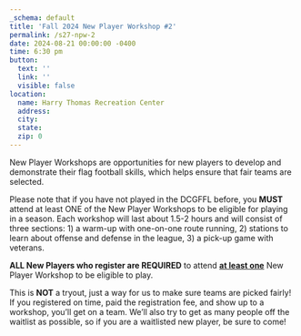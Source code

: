 ```yaml
---
_schema: default
title: 'Fall 2024 New Player Workshop #2'
permalink: /s27-npw-2
date: 2024-08-21 00:00:00 -0400
time: 6:30 pm
button:
  text: ''
  link: ''
  visible: false
location:
  name: Harry Thomas Recreation Center
  address:
  city:
  state:
  zip: 0
---
```

New Player Workshops are opportunities for new players to develop and demonstrate their flag football skills, which helps ensure that fair teams are selected.

Please note that if you have not played in the DCGFFL before, you **MUST** attend at least ONE of the New Player Workshops to be eligible for playing in a season. Each workshop will last about 1.5-2 hours and will consist of three sections: 1) a warm-up with one-on-one route running, 2) stations to learn about offense and defense in the league, 3) a pick-up game with veterans.

**ALL New Players who register are REQUIRED**&nbsp;to attend&nbsp;**<u>at least one</u>**&nbsp;New Player Workshop to be eligible to play. &nbsp;

This is **NOT** a tryout, just a way for us to make sure teams are picked fairly! If you registered on time, paid the registration fee, and show up to a workshop, you’ll get on a team. We’ll also try to get as many people off the waitlist as possible, so if you are a waitlisted new player, be sure to come!